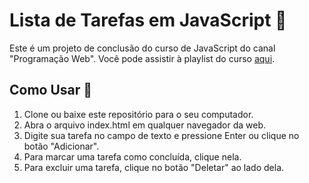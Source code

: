 # Lista de Tarefas em JavaScript 📝
Este é um projeto de conclusão do curso de JavaScript do canal "Programação Web". Você pode assistir à playlist do curso [aqui]([URL](https://www.youtube.com/playlist?list=PL2Fdisxwzt_d590u3uad46W-kHA0PTjjw)).

## Como Usar 🚀
1. Clone ou baixe este repositório para o seu computador.
2. Abra o arquivo index.html em qualquer navegador da web.
3. Digite sua tarefa no campo de texto e pressione Enter ou clique no botão "Adicionar".
4. Para marcar uma tarefa como concluída, clique nela.
5. Para excluir uma tarefa, clique no botão "Deletar" ao lado dela.

